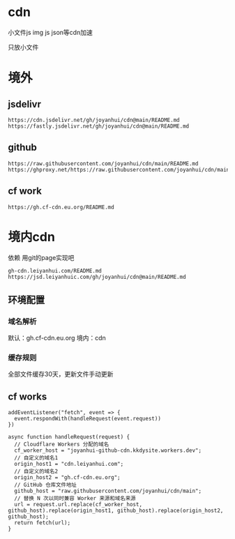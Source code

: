 # cdn
小文件js img js json等cdn加速

只放小文件



# 境外 
## jsdelivr
```
https://cdn.jsdelivr.net/gh/joyanhui/cdn@main/README.md
https://fastly.jsdelivr.net/gh/joyanhui/cdn@main/README.md
```
## github
```
https://raw.githubusercontent.com/joyanhui/cdn/main/README.md
https://ghproxy.net/https://raw.githubusercontent.com/joyanhui/cdn/main/README.md
```
##  cf work
```
https://gh.cf-cdn.eu.org/README.md
```

# 境内cdn
依赖 用git的page实现吧
```
gh-cdn.leiyanhui.com/README.md
https://jsd.leiyanhuic.com/gh/joyanhui/cdn@main/README.md
```
## 环境配置
### 域名解析
默认：gh.cf-cdn.eu.org 境内：cdn
### 缓存规则
全部文件缓存30天，更新文件手动更新

## cf works
```
addEventListener("fetch", event => {
  event.respondWith(handleRequest(event.request))
})

async function handleRequest(request) {
  // Cloudflare Workers 分配的域名
  cf_worker_host = "joyanhui-github-cdn.kkdysite.workers.dev";
  // 自定义的域名1
  origin_host1 = "cdn.leiyanhui.com";
  // 自定义的域名2
  origin_host2 = "gh.cf-cdn.eu.org";
  // GitHub 仓库文件地址
  github_host = "raw.githubusercontent.com/joyanhui/cdn/main";
  // 替换 N 次以同时兼容 Worker 来源和域名来源
  url = request.url.replace(cf_worker_host, github_host).replace(origin_host1, github_host).replace(origin_host2, github_host);
  return fetch(url);
}
```

